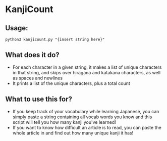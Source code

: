 # KanjiCount

## Usage:
`python3 kanjicount.py "{insert string here}"`

## What does it do?
- For each character in a given string, it makes a list of unique characters in that string, and skips over hiragana and katakana characters, as well as spaces and newlines
- It prints a list of the unique characters, plus a total count

## What to use this for?
- If you keep track of your vocabulary while learning Japanese, you can simply paste a string containing all vocab words you know and this script will tell you how many kanji you've learned!
- If you want to know how difficult an article is to read, you can paste the whole article in and find out how many unique kanji it has!
